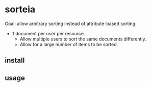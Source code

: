 # sorteia
Goal: allow arbitrary sorting instead of attribute-based sorting.

- 1 document per user per resource.
  - Allow multiple users to sort the same documents differently.
  - Allow for a large number of items to be sorted.

## install


## usage

```python

```

